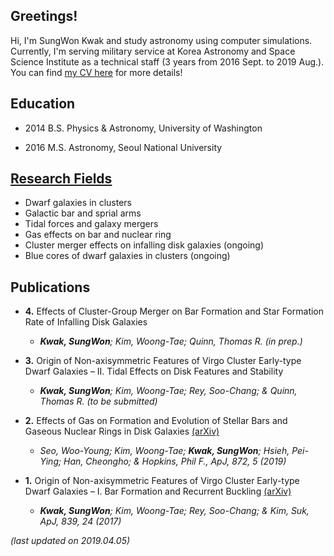 ## Greetings!

Hi, I'm SungWon Kwak and study astronomy using computer simulations.
Currently, I'm serving military service at Korea Astronomy and Space Science Institute as a technical staff (3 years from 2016 Sept. to 2019 Aug.). You can find [my CV here](./file/CV19.pdf) for more details!

## Education

- 2014 B.S. Physics & Astronomy, University of Washington

- 2016 M.S. Astronomy, Seoul National University

## [Research Fields](./research.html)

- Dwarf galaxies in clusters
- Galactic bar and sprial arms
- Tidal forces and galaxy mergers
- Gas effects on bar and nuclear ring
- Cluster merger effects on infalling disk galaxies (ongoing)
- Blue cores of dwarf galaxies in clusters (ongoing)

## Publications
- **4.** Effects of Cluster-Group Merger on Bar Formation and Star Formation Rate of Infalling Disk Galaxies 

  - _**Kwak, SungWon**; Kim, Woong-Tae; Quinn, Thomas R. (in prep.)_

- **3.** Origin of Non-axisymmetric Features of Virgo Cluster Early-type Dwarf Galaxies – II. Tidal Effects on Disk Features and Stability

  - _**Kwak, SungWon**; Kim, Woong-Tae; Rey, Soo-Chang; & Quinn, Thomas R. (to be submitted)_

- **2.** Effects of Gas on Formation and Evolution of Stellar Bars and Gaseous Nuclear Rings in Disk Galaxies [(arXiv)](https://arxiv.org/abs/1901.02021)

  - _Seo, Woo-Young; Kim, Woong-Tae; **Kwak, SungWon**; Hsieh, Pei-Ying; Han, Cheongho; & Hopkins, Phil F., ApJ, 872, 5 (2019)_

- **1.** Origin of Non-axisymmetric Features of Virgo Cluster Early-type Dwarf Galaxies – I. Bar Formation and Recurrent Buckling [(arXiv)](https://arxiv.org/abs/1703.10285)

  - _**Kwak, SungWon**; Kim, Woong-Tae; Rey, Soo-Chang; & Kim, Suk, ApJ, 839, 24 (2017)_




_(last updated on 2019.04.05)_
